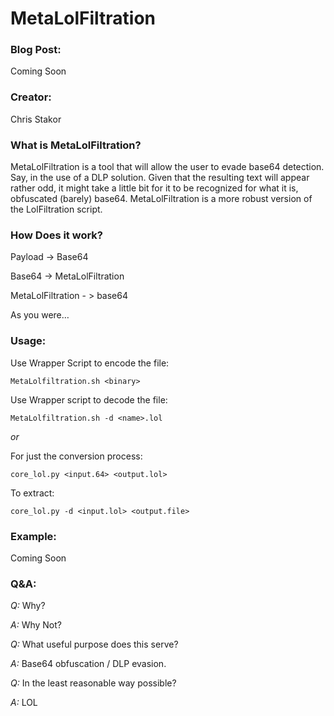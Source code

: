 # MetaLolFiltration

### Blog Post:
Coming Soon

### Creator:
Chris Stakor

### What is MetaLolFiltration?

MetaLolFiltration is a tool that will allow the user to evade base64 detection. Say, in the use of a DLP solution. Given that the resulting text will appear rather odd, it might take a little bit for it to be recognized for what it is, obfuscated (barely) base64. MetaLolFiltration is a more robust version of the LolFiltration script.

### How Does it work?
Payload -> Base64

Base64 -> MetaLolFiltration

MetaLolFiltration - > base64

As you were…


### Usage:

Use Wrapper Script to encode the file:

`MetaLolfiltration.sh <binary>`

Use Wrapper script to decode the file:

`MetaLolfiltration.sh -d <name>.lol`

*or*

For just the conversion process:

`core_lol.py <input.64> <output.lol>`

To extract:

`core_lol.py -d <input.lol> <output.file>`

### Example:
Coming Soon

### Q&A:

*Q:* Why?

*A:* Why Not?

*Q:* What useful purpose does this serve?

*A:* Base64 obfuscation / DLP evasion.

*Q:* In the least reasonable way possible?

*A:* LOL
